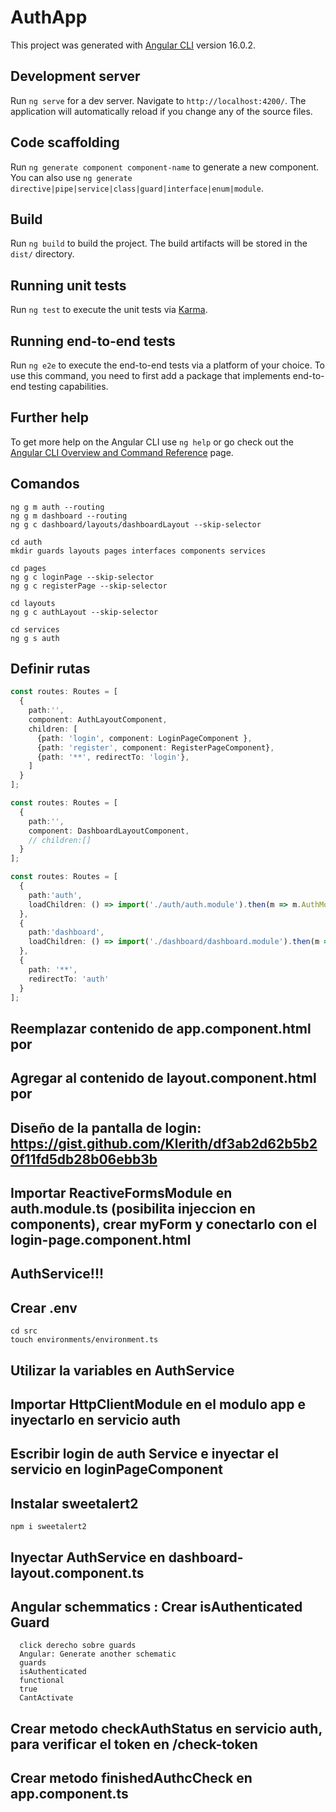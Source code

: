 # AuthApp

This project was generated with [Angular CLI](https://github.com/angular/angular-cli) version 16.0.2.

## Development server

Run `ng serve` for a dev server. Navigate to `http://localhost:4200/`. The application will automatically reload if you change any of the source files.

## Code scaffolding

Run `ng generate component component-name` to generate a new component. You can also use `ng generate directive|pipe|service|class|guard|interface|enum|module`.

## Build

Run `ng build` to build the project. The build artifacts will be stored in the `dist/` directory.

## Running unit tests

Run `ng test` to execute the unit tests via [Karma](https://karma-runner.github.io).

## Running end-to-end tests

Run `ng e2e` to execute the end-to-end tests via a platform of your choice. To use this command, you need to first add a package that implements end-to-end testing capabilities.

## Further help

To get more help on the Angular CLI use `ng help` or go check out the [Angular CLI Overview and Command Reference](https://angular.io/cli) page.


## Comandos
```
ng g m auth --routing
ng g m dashboard --routing
ng g c dashboard/layouts/dashboardLayout --skip-selector

cd auth
mkdir guards layouts pages interfaces components services

cd pages
ng g c loginPage --skip-selector
ng g c registerPage --skip-selector

cd layouts
ng g c authLayout --skip-selector

cd services
ng g s auth

```
## Definir rutas
```auth-routing.module.ts
const routes: Routes = [
  {
    path:'',
    component: AuthLayoutComponent,
    children: [
      {path: 'login', component: LoginPageComponent },
      {path: 'register', component: RegisterPageComponent},
      {path: '**', redirectTo: 'login'},
    ]
  }
];
```
```app-routing.module.ts
const routes: Routes = [
  {
    path:'',
    component: DashboardLayoutComponent,
    // children:[]
  }
];
```

```dashboard-routing.module.ts
const routes: Routes = [
  {
    path:'auth',
    loadChildren: () => import('./auth/auth.module').then(m => m.AuthModule),
  },
  {
    path:'dashboard',
    loadChildren: () => import('./dashboard/dashboard.module').then(m => m.DashboardModule),
  },
  {
    path: '**',
    redirectTo: 'auth'
  }
];
```

## Reemplazar contenido de app.component.html por <router-outlet/>
## Agregar <router-outlet/> al contenido de layout.component.html por 
## Diseño de la pantalla de login: https://gist.github.com/Klerith/df3ab2d62b5b20f11fd5db28b06ebb3b

## Importar ReactiveFormsModule en auth.module.ts  (posibilita injeccion en components), crear myForm y conectarlo con el login-page.component.html

## AuthService!!!

## Crear .env
```
cd src
touch environments/environment.ts
```
## Utilizar la variables en AuthService
## Importar HttpClientModule en el modulo app e inyectarlo en servicio auth
## Escribir login de auth Service e inyectar el servicio en loginPageComponent

## Instalar sweetalert2
```
npm i sweetalert2
```

## Inyectar AuthService en dashboard-layout.component.ts

## Angular schemmatics : Crear isAuthenticated Guard
```
  click derecho sobre guards
  Angular: Generate another schematic
  guards
  isAuthenticated
  functional
  true
  CantActivate

```

## Crear metodo checkAuthStatus en servicio auth, para verificar el token en /check-token

## Crear metodo finishedAuthcCheck en app.component.ts